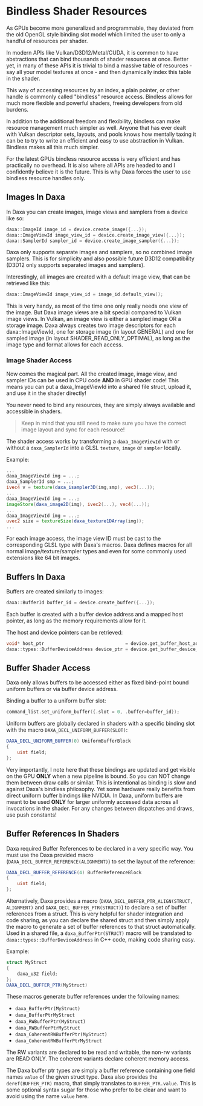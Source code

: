 # Bindless Shader Resources

As GPUs become more generalized and programmable, they deviated from the old OpenGL style binding slot model which limited the user to only a handful of resources per shader.

In modern APIs like Vulkan/D3D12/Metal/CUDA, it is common to have abstractions that can bind thousands of shader resources at once. Better yet, in many of these APIs it is trivial to bind a massive table of resources - say all your model textures at once - and then dynamically index this table in the shader.

This way of accessing resources by an index, a plain pointer, or other handle is commonly called "bindless" resource access. Bindless allows for much more flexible and powerful shaders, freeing developers from old burdens.

In addition to the additional freedom and flexibility, bindless can make resource management much simpler as well. Anyone that has ever dealt with Vulkan descriptor sets, layouts, and pools knows how mentally taxing it can be to try to write an efficient and easy to use abstraction in Vulkan. Bindless makes all this much simpler.

For the latest GPUs bindless resource access is very efficient and has practically no overhead. It is also where all APIs are headed to and I confidently believe it is the future. This is why Daxa forces the user to use bindless resource handles only.

## Images In Daxa

In Daxa you can create images, image views and samplers from a device like so:

```c++
daxa::ImageId image_id = device.create_image({...});
daxa::ImageViewId image_view_id = device.create_image_view({...});
daxa::SamplerId sampler_id = device.create_image_sampler({...});
```

Daxa only supports separate images and samplers, so no combined image samplers. This is for simplicity and also possible future D3D12 compatibility (D3D12 only supports separated images and samplers).

Interestingly, all images are created with a default image view, that can be retrieved like this:

```c++
daxa::ImageViewId image_view_id = image_id.default_view();
```

This is very handy, as most of the time one only really needs one view of the image. But Daxa image views are a bit special compared to Vulkan image views. In Vulkan, an image view is either a sampled image OR a storage image. Daxa always creates two image descriptors for each daxa::ImageViewId, one for storage image (in layout GENERAL) and one for sampled image (in layout SHADER_READ_ONLY_OPTIMAL), as long as the image type and format allows for each access.

### Image Shader Access

Now comes the magical part. All the created image, image view, and sampler IDs can be used in CPU code **AND** in GPU shader code! This means you can put a daxa_ImageViewId into a shared file struct, upload it, and use it in the shader directly!

You never need to bind any resources, they are simply always available and accessible in shaders.
> Keep in mind that you still need to make sure you have the correct image layout and sync for each resource!

The shader access works by transforming a `daxa_ImageViewId` with or without a `daxa_SamplerId` into a GLSL `texture`, `image` or `sampler` locally.

Example:

```glsl
...
daxa_ImageViewId img = ...;
daxa_SamplerId smp = ...;
ivec4 v = texture(daxa_isampler3D(img,smp), vec3(...));
...
daxa_ImageViewId img = ...;
imageStore(daxa_image2D(img), ivec2(...), vec4(...));
...
daxa_ImageViewId img = ...;
uvec2 size = textureSize(daxa_texture1DArray(img));
...
```

For each image access, the image view ID must be cast to the corresponding GLSL type with Daxa's macros. Daxa defines macros for all normal image/texture/sampler types and even for some commonly used extensions like 64 bit images.

## Buffers In Daxa

Buffers are created similarly to images:
```c++
daxa::BufferId buffer_id = device.create_buffer({...});
```

Each buffer is created with a buffer device address and a mapped host pointer, as long as the memory requirements allow for it.

The host and device pointers can be retrieved:
```c++
void* host_ptr                              = device.get_buffer_host_address(buffer_id);
daxa::types::BufferDeviceAddress device_ptr = device.get_buffer_device_address(buffer_id);
```

## Buffer Shader Access

Daxa only allows buffers to be accessed either as fixed bind-point bound uniform buffers or via buffer device address.

Binding a buffer to a uniform buffer slot:
```c++
command_list.set_uniform_buffer({.slot = 0, .buffer=buffer_id});
```

Uniform buffers are globally declared in shaders with a specific binding slot with the macro `DAXA_DECL_UNIFORM_BUFFER(SLOT)`:
```glsl
DAXA_DECL_UNIFORM_BUFFER(0) UniformBufferBlock
{
    uint field;
};
```

Very importantly, I note here that these bindings are updated and get visible on the GPU **ONLY** when a new pipeline is bound. So you can NOT change them between draw calls or similar. This is intentional as binding is slow and against Daxa's bindless philosophy. Yet some hardware really benefits from direct uniform buffer bindings like NVIDIA. In Daxa, uniform buffers are meant to be used **ONLY** for larger uniformly accessed data across all invocations in the shader. For any changes between dispatches and draws, use push constants!

## Buffer References In Shaders

Daxa required Buffer References to be declared in a very specific way. You must use the Daxa provided macro (`DAXA_DECL_BUFFER_REFERENCE(ALIGNMENT)`) to set the layout of the reference:

```glsl
DAXA_DECL_BUFFER_REFERENCE(4) BufferReferenceBlock
{
    uint field;
};
```

Alternatively, Daxa provides a macro (`DAXA_DECL_BUFFER_PTR_ALIGN(STRUCT, ALIGNMENT)` and `DAXA_DECL_BUFFER_PTR(STRUCT)`) to declare a set of buffer references from a struct. This is very helpful for shader integration and code sharing, as you can declare the shared struct and then simply apply the macro to generate a set of buffer references to that struct automatically. Used in a shared file, a `daxa_BufferPtr(STRUCT)` macro will be translated to `daxa::types::BufferDeviceAddress` in C++ code, making code sharing easy.

Example:
```glsl
struct MyStruct
{
    daxa_u32 field;
};
DAXA_DECL_BUFFER_PTR(MyStruct)
```

These macros generate buffer references under the following names:
* `daxa_BufferPtr(MyStruct)`
* `daxa_BufferPtrMyStruct`
* `daxa_RWBufferPtr(MyStruct)`
* `daxa_RWBufferPtrMyStruct`
* `daxa_CoherentRWBufferPtr(MyStruct)`
* `daxa_CoherentRWBufferPtrMyStruct`

The RW variants are declared to be read and writable, the non-rw variants are READ ONLY. The coherent variants declare coherent memory access.

The Daxa buffer ptr types are simply a buffer reference containing one field names `value` of the given struct type.
Daxa also provides the `deref(BUFFER_PTR)` macro, that simply translates to `BUFFER_PTR.value`. This is some optional syntax sugar for those who prefer to be clear and want to avoid using the name `value` here.
